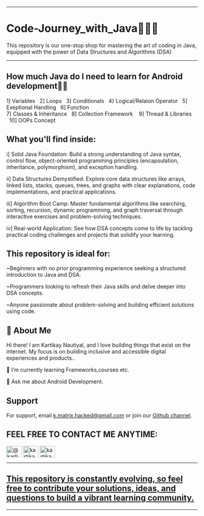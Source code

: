 <hr/>

# Code-Journey_with_Java🧑🏻‍💻

This repository is our one-stop shop for mastering the art of coding in Java, equipped with the power of Data Structures and Algorithms (DSA)

<hr/>

## How much Java do I need to learn for Android development🫨❔

1] Variables &nbsp;&nbsp;2] Loops &nbsp;&nbsp;3] Conditionals &nbsp;&nbsp;4} Logical/Relaion Operator &nbsp;&nbsp;5] Exeptional Handling &nbsp;&nbsp;6] Function &nbsp;&nbsp;<br/>
7] Classes & Inheritance &nbsp;&nbsp;8] Collection Framework &nbsp;&nbsp; 9] Thread & Libraries &nbsp;&nbsp;10] OOPs Concept

## What you'll find inside:

i] Solid Java Foundation: Build a strong understanding of Java syntax, control flow, object-oriented programming principles (encapsulation, inheritance, polymorphism), and exception handling.

ii] Data Structures Demystified: Explore core data structures like arrays, linked lists, stacks, queues, trees, and graphs with clear explanations, code implementations, and practical applications.

iii] Algorithm Boot Camp: Master fundamental algorithms like searching, sorting, recursion, dynamic programming, and graph traversal through interactive exercises and problem-solving techniques.

iv] Real-world Application: See how DSA concepts come to life by tackling practical coding challenges and projects that solidify your learning.

## This repository is ideal for:
~Beginners with no prior programming experience seeking a structured introduction to Java and DSA.

~Programmers looking to refresh their Java skills and delve deeper into DSA concepts.

~Anyone passionate about problem-solving and building efficient solutions using code.
## 🚀 About Me

Hi there! I am Kartikay Nautiyal, and I love building things that exist on the internet. My focus is on building inclusive and accessible digital experiences and products..

🌱 I’m currently learning Frameworks,courses etc.

💬 Ask me about Android Development.


## Support

For support, email k.matrix.hacked@gmail.com or join our <a href="https://github.com/Kartikay-101" target="blank">Github channel</a>.

## FEEL FREE TO CONTACT ME ANYTIME:

<p align="left">
<a href="https://twitter.com/@kartikay____" target="blank"><img align="center" src="https://raw.githubusercontent.com/rahuldkjain/github-profile-readme-generator/master/src/images/icons/Social/twitter.svg" alt="@kartikay____" height="30" width="40" /></a>
<a href="https://linkedin.com/in/kartikay-nautiyal-251a55263" target="blank"><img align="center" src="https://raw.githubusercontent.com/rahuldkjain/github-profile-readme-generator/master/src/images/icons/Social/linked-in-alt.svg" alt="kartikay-nautiyal-251a55263" height="30" width="40" /></a>
<a href="https://instagram.com/kartikay_nautiyal" target="blank"><img align="center" src="https://raw.githubusercontent.com/rahuldkjain/github-profile-readme-generator/master/src/images/icons/Social/instagram.svg" alt="kartikay_nautiyal" height="30" width="40" /></a>
<!-- <a href="https://discord.gg/https://discord.gg/8DEXDkYW" target="blank"><img align="center" src="https://raw.githubusercontent.com/rahuldkjain/github-profile-readme-generator/master/src/images/icons/Social/discord.svg" alt="https://discord.gg/8DEXDkYW" height="30" width="40" /></a>
</p> -->
<hr/>

<a href="https://github.com/Kartikay-101/Code-Journey_with_Java.git" target="_blank">
    <h2>This repository is constantly evolving, so feel free to contribute your solutions, ideas, and questions to build a vibrant learning community.</h2>
</a>

<hr/>

